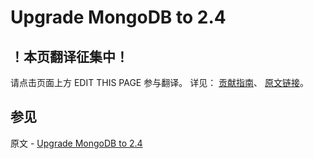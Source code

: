 # Upgrade MongoDB to 2.4

## ！本页翻译征集中！

请点击页面上方 EDIT THIS PAGE 参与翻译。
详见：
[贡献指南]( https://github.com/JinMuInfo/MongoDB-Manual-zh/blob/master/CONTRIBUTING.md )、
[原文链接](  https://docs.mongodb.com/manual/release-notes/2.4-upgrade/  )。

## 参见

原文 - [Upgrade MongoDB to 2.4]( https://docs.mongodb.com/manual/release-notes/2.4-upgrade/ )

